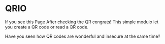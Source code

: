 # QRIO

If you see this Page After checking the QR congrats!
This simple modulo let you create a QR code or read a QR code. 

Have you seen how QR codes are wonderful and insecure at the same time?

